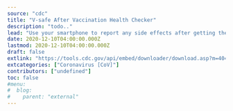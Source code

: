 ```yaml
---
source: "cdc"
title: "V-safe After Vaccination Health Checker"
description: "todo.."
lead: "Use your smartphone to report any side effects after getting the COVID-19 vaccine, as well as reminders if you need a second dose."
date: 2020-12-10T04:00:00.000Z
lastmod: 2020-12-10T04:00:00.000Z
draft: false
extlink: "https://tools.cdc.gov/api/embed/downloader/download.asp?m=404952&c=415157"
extcategories: ["Coronavirus [CoV]"]
contributors: ["undefined"]
toc: false
#menu:
#  blog:
#    parent: "external"
---
```

